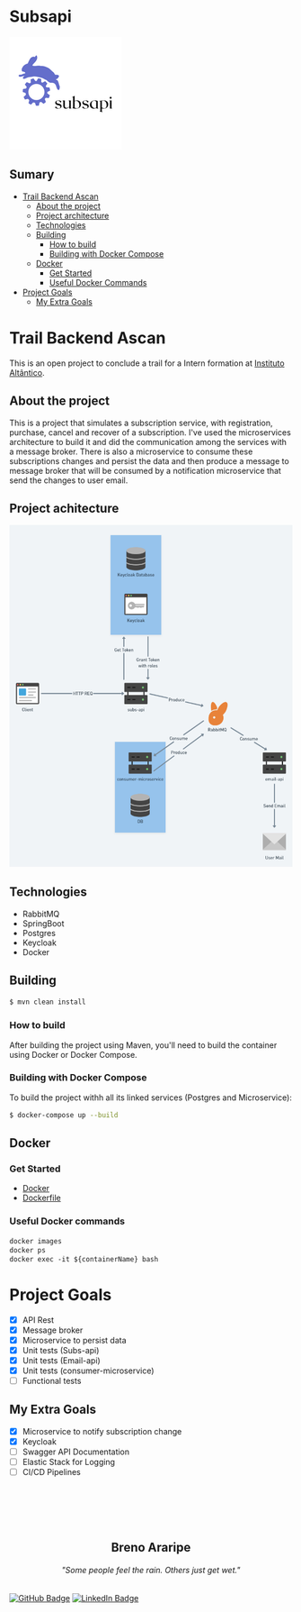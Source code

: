 # Subsapi
![logo.png](/assets/logo.png)

## Sumary 

- [Trail Backend Ascan](#trail-backend-ascan)
  - [About the project](#about-the-project)
  - [Project architecture](#project-achitecture)
  - [Technologies](#technologies)
  - [Building](#building)
    - [How to build](#how-to-build)
    - [Building with Docker Compose](#building-with-docker-compose)
  - [Docker](#docker)
    - [Get Started](#get-started)
    - [Useful Docker Commands](#useful-docker-commands)
- [Project Goals](#project-goals)
  - [My Extra Goals](#my-extra-goals)

# Trail Backend Ascan

This is an open project to conclude a trail for a Intern formation at
[Instituto Altântico](https://www.atlantico.com.br/).


## About the project

This is a project that simulates a subscription service, with registration, purchase, cancel and recover of a
subscription. I've used the microservices architecture to build it and did the communication among the services with
a message broker. There is also a microservice to consume these subscriptions changes and persist the data and then
produce a message to message broker that will be consumed by a notification microservice that send the changes to
user email.

## Project achitecture
![img.png](assets/img.png)

## Technologies

- RabbitMQ
- SpringBoot
- Postgres
- Keycloak
- Docker

## Building

```bash
$ mvn clean install
```

### How to build

After building the project using Maven, you'll need to build the container using Docker or Docker Compose.

### Building with Docker Compose

To build the project withh all its linked services (Postgres and Microservice):

```bash
$ docker-compose up --build
```

## Docker

### Get Started

* [Docker](https://docs.docker.com/userguide)
* [Dockerfile](https://docs.docker.com/reference/builder)

### Useful Docker commands

```
docker images
docker ps
docker exec -it ${containerName} bash
```

# Project Goals

- [x] API Rest
- [x] Message broker
- [x] Microservice to persist data
- [x] Unit tests (Subs-api)
- [x] Unit tests (Email-api)
- [x] Unit tests (consumer-microservice)
- [ ] Functional tests

## My Extra Goals

- [x] Microservice to notify subscription change
- [x] Keycloak
- [ ] Swagger API Documentation
- [ ] Elastic Stack for Logging
- [ ] CI/CD Pipelines

<br><br><br><br>
<h2 align="center">Breno Araripe</strong>
<h6 align="center">"Some people feel the rain. Others just get wet."</h4>

[![GitHub Badge](https://img.shields.io/badge/GitHub-100000?style=for-the-badge&logo=github&logoColor=white)](https://github.com/brenoma)
[![LinkedIn Badge](https://img.shields.io/badge/LinkedIn-0077B5?style=for-the-badge&logo=linkedin&logoColor=white)](https://www.linkedin.com/in/brenoma)